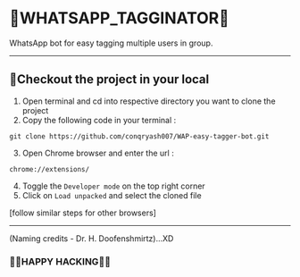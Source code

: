# 📌WHATSAPP_TAGGINATOR📌
WhatsApp bot for easy tagging multiple users in group.
<hr>

## 👀Checkout the project in your local

  1. Open terminal and cd into respective directory you want to clone the project
  2. Copy the following code in your terminal : 
```
git clone https://github.com/conqryash007/WAP-easy-tagger-bot.git
```
  3. Open Chrome browser and enter the url :
```
chrome://extensions/
```
  4. Toggle the `Developer mode` on the top right corner
  5. Click on `Load unpacked` and select the cloned file <br>
  
  [follow similar steps for other browsers]
<hr> 
(Naming credits - Dr. H. Doofenshmirtz)...XD<br/>

### 🐱‍💻HAPPY HACKING🐱‍💻  
